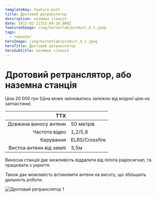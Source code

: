 ```yaml
---
templateKey: feature-post
title: Дротовий ретранслятор
description: наземна станція
date: 2022-02-21T15:04:10.000Z
featuredImage: /img/hornetlab/product_4_1.jpeg
tags:
  - repeater
heroImage: /img/hornetlab/product_4_1.jpeg
heroTitle: Дротовий ретранслятор
heroSubtitle: наземна станція
---
```

# Дротовий ретранслятор, або наземна станція

Ціна 20 000 грн (Ціна може змінюватись залежно від вхідної ціни на запчастини)

| ТТХ                     |                 |
| ----:                   | :----           |
| Довжина виносу антенн   | 50 метрів       |
| Частота відео           | 1,2/5,8         |
| Керування               | ELRS/Crossfire  |
| Вистоа антенн від землі | 3,5м            |

Виносна станція дає можливість віддалити від пілота радіосигнал, та працювати з укриття.

Також дає можливість встановити антени на висоту, що збільшить дальність роботи.

![Дротовий ретранслятор 1](/img/hornetlab/product_4_1.jpeg)
